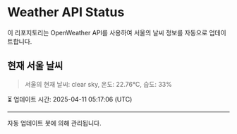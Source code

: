 
# Weather API Status

이 리포지토리는 OpenWeather API를 사용하여 서울의 날씨 정보를 자동으로 업데이트합니다.

## 현재 서울 날씨
> 서울의 현재 날씨: clear sky, 온도: 22.76°C, 습도: 33%

⏳ 업데이트 시간: 2025-04-11 05:17:06 (UTC)

---
자동 업데이트 봇에 의해 관리됩니다.
